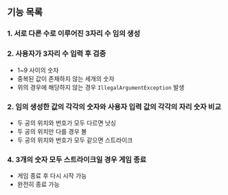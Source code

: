 ## 기능 목록

### 1. 서로 다른 수로 이루어진 3자리 수 임의 생성

### 2. 사용자가 3자리 수 입력 후 검증
- 1~9 사이의 숫자
- 중복된 값이 존재하지 않는 세개의 숫자
- 위의 경우에 해당하지 않는 경우 ``IllegalArgumentException`` 발생

### 2. 임의 생성한 값의 각각의 숫자와 사용자 입력 값의 각각의 자리 숫자 비교
- 두 공의 위치와 번호가 모두 다르면 낫싱
- 두 공의 위치만 다를 경우 볼
- 두 공의 위치와 번호가 모두 같으면 스트라이크

### 4. 3개의 숫자 모두 스트라이크일 경우 게임 종료
- 게임 종료 후 다시 시작 가능
- 완전히 종료 가능